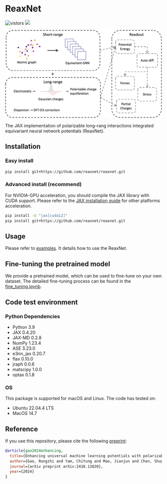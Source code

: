 <h1>ReaxNet</h1>

![vistors](https://visitor-badge.laobi.icu/badge?page_id=reaxnet.reaxnet&right_color=green) 
<a href='https://arxiv.org/abs/2410.13820'><img src='https://img.shields.io/badge/arXiv-2403.13820-blue'></a>

![framework](site/framework.png)

The JAX implementation of polarizable long-rang interactions integrated equivariant neural network potentials (ReaxNet).
## Installation

### Easy install
```bash
pip install git+https://github.com/reaxnet/reaxnet.git
```

### Advanced install (recommend)

For NVIDIA-GPU acceleration, you should compile the JAX library with CUDA support. Please refer to the [JAX installation guide](https://jax.readthedocs.io/en/latest/installation.html#installation) for other platforms acceleration.

```bash
pip install -U "jax[cuda12]"
pip install git+https://github.com/reaxnet/reaxnet.git
```

## Usage
Please refer to [examples](./examples/). It details how to use the ReaxNet.

## Fine-tuning the pretrained model
We provide a pretrained model, which can be used to fine-tune on your own dataset. The detailed fine-tuning process can be found in the [fine_tuning.ipynb](./examples/fine_tuning.ipynb).

## Code test environment
### Python Dependencies
- Python 3.9
- JAX 0.4.20
- JAX-MD 0.2.8
- NumPy 1.23.4
- ASE 3.23.0
- e3nn_jax 0.20.7
- flax 0.10.0
- jraph 0.0.6
- matscipy 1.0.0
- optax 0.1.8

### OS 
This package is supported for macOS and Linux. The code has tested on:
- Ubuntu 22.04.4 LTS
- MacOS 14.7

## Reference

If you use this repository, please cite the following [preprint](https://doi.org/10.48550/arXiv.2410.13820):
```bib
@article{gao2024enhancing,
  title={Enhancing universal machine learning potentials with polarizable long-range interactions},
  author={Gao, Rongzhi and Yam, ChiYung and Mao, Jianjun and Chen, Shuguang and Chen, GuanHua and Hu, Ziyang},
  journal={arXiv preprint arXiv:2410.13820},
  year={2024}
}
```
